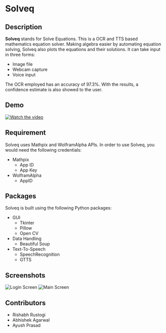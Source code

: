 # Solveq

## Description

**Solveq** stands for Solve Equations. This is a OCR and TTS based mathematics equation solver.
 Making algebra easier by automating equation solving, Solveq also plots the equations and their solutions. 
 It can take input in three forms:
 
 - Image file 
 - Webcam capture 
 - Voice input 
     
The OCR employed has an accuracy of 97.3%. With the results, a confidence estimate is also showed to the user.

## Demo

[![Watch the video](https://media.giphy.com/media/NHiGi2fZlkdQoCoi46/giphy.gif)](https://youtu.be/B73GnOORPkg)

## Requirement

Solveq uses Mathpix and WolframAlpha APIs. In order to use Solveq, you would need the following credentials:

- Mathpix
  - App ID
  - App Key
- WolframAlpha
  - AppID

## Packages

Solveq is built using the following Python packages:

- GUI
  - Tkinter
  - Pillow
  - Open CV
- Data Handling
  - Beautiful Soup
- Text-To-Speech
  - SpeechRecognition
  - GTTS
  
## Screenshots
  
  ![Login Screen](https://github.com/rishabh-rustogi/Solveq/blob/main/Screenshots/1.png)
  ![Main Screen](https://github.com/rishabh-rustogi/Solveq/blob/main/Screenshots/2.png)
  
## Contributors

- Rishabh Rustogi
- Abhishek Agarwal
- Ayush Prasad 


